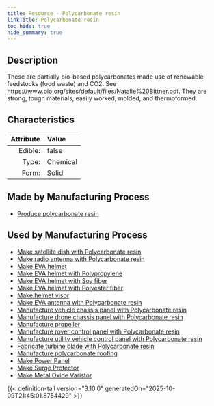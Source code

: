 ```yaml
---
title: Resource - Polycarbonate resin
linkTitle: Polycarbonate resin
toc_hide: true
hide_summary: true
---
```

<!-- This is generated by the MarsSim HelpGenertor, do not edit. -->

## Description
 &#10;&#9;&#9;These are partially bio-based&#10;&#9;&#9;polycarbonates made use of renewable feedstocks (food waste) and CO2. See&#10;&#9;&#9;https://www.bio.org/sites/default/files/Natalie%20Bittner.pdf. They&#10;&#9;&#9;are strong, tough materials, easily worked, molded, and thermoformed.

## Characteristics

| Attribute      | Value |
|--------:|:------|
|Edible:|false|
|Type:|Chemical|
|Form:|Solid|
 
## Made by Manufacturing Process

- [Produce polycarbonate resin](/docs/definitions/process/produce-polycarbonate-resin)

## Used by Manufacturing Process

- [Make satellite dish with Polycarbonate resin](/docs/definitions/process/make-satellite-dish-with-polycarbonate-resin)
- [Make radio antenna with Polycarbonate resin](/docs/definitions/process/make-radio-antenna-with-polycarbonate-resin)
- [Make EVA helmet](/docs/definitions/process/make-eva-helmet)
- [Make EVA helmet with Polypropylene](/docs/definitions/process/make-eva-helmet-with-polypropylene)
- [Make EVA helmet with Soy fiber](/docs/definitions/process/make-eva-helmet-with-soy-fiber)
- [Make EVA helmet with Polyester fiber](/docs/definitions/process/make-eva-helmet-with-polyester-fiber)
- [Make helmet visor](/docs/definitions/process/make-helmet-visor)
- [Make EVA antenna with Polycarbonate resin](/docs/definitions/process/make-eva-antenna-with-polycarbonate-resin)
- [Manufacture vehicle chassis panel with Polycarbonate resin](/docs/definitions/process/manufacture-vehicle-chassis-panel-with-polycarbonate-resin)
- [Manufacture drone chassis panel with Polycarbonate resin](/docs/definitions/process/manufacture-drone-chassis-panel-with-polycarbonate-resin)
- [Manufacture propeller](/docs/definitions/process/manufacture-propeller)
- [Manufacture rover control panel with Polycarbonate resin](/docs/definitions/process/manufacture-rover-control-panel-with-polycarbonate-resin)
- [Manufacture utility vehicle control panel with Polycarbonate resin](/docs/definitions/process/manufacture-utility-vehicle-control-panel-with-polycarbonate-resin)
- [Fabricate turbine blade with Polycarbonate resin](/docs/definitions/process/fabricate-turbine-blade-with-polycarbonate-resin)
- [Manufacture polycarbonate roofing](/docs/definitions/process/manufacture-polycarbonate-roofing)
- [Make Power Panel](/docs/definitions/process/make-power-panel)
- [Make Surge Protector](/docs/definitions/process/make-surge-protector)
- [Make Metal Oxide Varistor](/docs/definitions/process/make-metal-oxide-varistor)


    


{{< definition-tail version="3.10.0" generatedOn="2025-10-09T21:45:01.8754429" >}}


